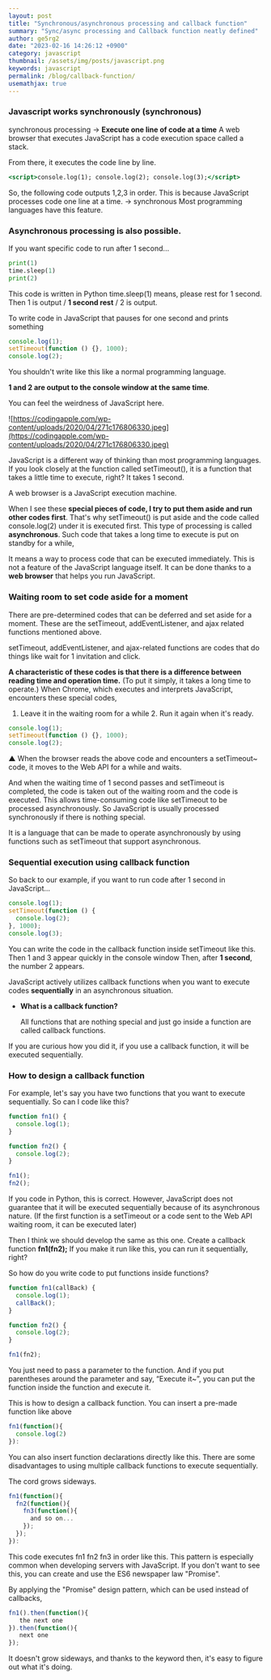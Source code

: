 ```yaml
---
layout: post
title: "Synchronous/asynchronous processing and callback function"
summary: "Sync/async processing and Callback function neatly defined"
author: ge5rg2
date: "2023-02-16 14:26:12 +0900"
category: javascript
thumbnail: /assets/img/posts/javascript.png
keywords: javascript
permalink: /blog/callback-function/
usemathjax: true
---
```


### **Javascript works synchronously (synchronous)**

synchronous processing -> **Execute one line of code at a time**
A web browser that executes JavaScript has a code execution space called a stack.

From there, it executes the code line by line.

```jsx
<script>console.log(1); console.log(2); console.log(3);</script>
```

So, the following code outputs 1,2,3 in order.
This is because JavaScript processes code one line at a time. -> synchronous
Most programming languages have this feature.

### **Asynchronous processing is also possible.**

If you want specific code to run after 1 second...

```python
print(1)
time.sleep(1)
print(2)
```

This code is written in Python
time.sleep(1) means, please rest for 1 second.
Then 1 is output / **1 second rest** / 2 is output.

To write code in JavaScript that pauses for one second and prints something

```jsx
console.log(1);
setTimeout(function () {}, 1000);
console.log(2);
```

You shouldn't write like this like a normal programming language.

**1 and 2 are output to the console window at the same time**.

You can feel the weirdness of JavaScript here.

![https://codingapple.com/wp-content/uploads/2020/04/271c176806330.jpeg](https://codingapple.com/wp-content/uploads/2020/04/271c176806330.jpeg)

JavaScript is a different way of thinking than most programming languages.
If you look closely at the function called setTimeout(), it is a function that takes a little time to execute, right?
It takes 1 second.

A web browser is a JavaScript execution machine.

When I see these **special pieces of code, I try to put them aside and run other codes first**.
That's why setTimeout() is put aside and the code called console.log(2) under it is executed first.
This type of processing is called **asynchronous**.
Such code that takes a long time to execute is put on standby for a while,

It means a way to process code that can be executed immediately.
This is not a feature of the JavaScript language itself.
It can be done thanks to a **web browser** that helps you run JavaScript.

### **Waiting room to set code aside for a moment**

There are pre-determined codes that can be deferred and set aside for a moment.
These are the setTimeout, addEventListener, and ajax related functions mentioned above.

setTimeout, addEventListener, and ajax-related functions are codes that do things like wait for 1 invitation and click.

**A characteristic of these codes is that there is a difference between reading time and operation time.** (To put it simply, it takes a long time to operate.)
When Chrome, which executes and interprets JavaScript, encounters these special codes,

1. Leave it in the waiting room for a while 2. Run it again when it's ready.

```jsx
console.log(1);
setTimeout(function () {}, 1000);
console.log(2);
```

▲ When the browser reads the above code and encounters a setTimeout~ code, it moves to the Web API for a while and waits.

And when the waiting time of 1 second passes and setTimeout is completed, the code is taken out of the waiting room and the code is executed.
This allows time-consuming code like setTimeout to be processed asynchronously.
So JavaScript is usually processed synchronously if there is nothing special.

It is a language that can be made to operate asynchronously by using functions such as setTimeout that support asynchronous.

### **Sequential execution using callback function**

So back to our example, if you want to run code after 1 second in JavaScript...

```jsx
console.log(1);
setTimeout(function () {
  console.log(2);
}, 1000);
console.log(3);
```

You can write the code in the callback function inside setTimeout like this.
Then 1 and 3 appear quickly in the console window
Then, after **1 second**, the number 2 appears.

JavaScript actively utilizes callback functions when you want to execute codes **sequentially** in an asynchronous situation.

- **What is a callback function?**

  All functions that are nothing special and just go inside a function are called callback functions.

If you are curious how you did it, if you use a callback function, it will be executed sequentially.

### **How to design a callback function**

For example, let's say you have two functions that you want to execute sequentially.
So can I code like this?

```jsx
function fn1() {
  console.log(1);
}

function fn2() {
  console.log(2);
}

fn1();
fn2();
```

If you code in Python, this is correct.
However, JavaScript does not guarantee that it will be executed sequentially because of its asynchronous nature.
(If the first function is a setTimeout or a code sent to the Web API waiting room, it can be executed later)

Then I think we should develop the same as this one.
Create a callback function **fn1(fn2);**
If you make it run like this, you can run it sequentially, right?

So how do you write code to put functions inside functions?

```jsx
function fn1(callBack) {
  console.log(1);
  callBack();
}

function fn2() {
  console.log(2);
}

fn1(fn2);
```

You just need to pass a parameter to the function.
And if you put parentheses around the parameter and say, “Execute it~”, you can put the function inside the function and execute it.

This is how to design a callback function.
You can insert a pre-made function like above

```jsx
fn1(function(){
  console.log(2)
}):
```

You can also insert function declarations directly like this.
There are some disadvantages to using multiple callback functions to execute sequentially.

The cord grows sideways.

```jsx
fn1(function(){
  fn2(function(){
    fn3(function(){
      and so on...
    });
  });
}):
```

This code executes fn1 fn2 fn3 in order like this.
This pattern is especially common when developing servers with JavaScript.
If you don't want to see this, you can create and use the ES6 newspaper law "Promise".

By applying the "Promise" design pattern, which can be used instead of callbacks,

```jsx
fn1().then(function(){
   the next one
}).then(function(){
   next one
});
```

It doesn't grow sideways, and thanks to the keyword then, it's easy to figure out what it's doing.
